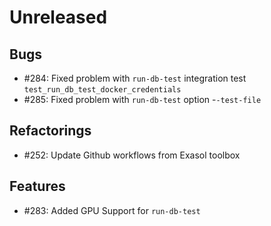 # Unreleased

## Bugs
 - #284: Fixed problem with `run-db-test` integration test `test_run_db_test_docker_credentials`
 - #285: Fixed problem with `run-db-test` option -`-test-file`

## Refactorings
 - #252: Update Github workflows from Exasol toolbox

## Features

 - #283: Added GPU Support for `run-db-test`
